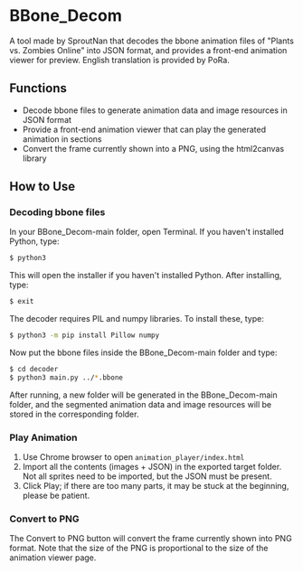# BBone_Decom

A tool made by SproutNan that decodes the bbone animation files of "Plants vs. Zombies Online" into JSON format, and provides a front-end animation viewer for preview. English translation is provided by PoRa.

## Functions

- Decode bbone files to generate animation data and image resources in JSON format
- Provide a front-end animation viewer that can play the generated animation in sections
- Convert the frame currently shown into a PNG, using the html2canvas library

## How to Use

### Decoding bbone files

In your BBone_Decom-main folder, open Terminal. If you haven't installed Python, type:

```bash
$ python3
```

This will open the installer if you haven't installed Python. After installing, type:

```bash
$ exit
```

The decoder requires PIL and numpy libraries. To install these, type:

```bash
$ python3 -m pip install Pillow numpy
```

Now put the bbone files inside the BBone_Decom-main folder and type:

```bash
$ cd decoder
$ python3 main.py ../*.bbone
```

After running, a new folder will be generated in the BBone_Decom-main folder, and the segmented animation data and image resources will be stored in the corresponding folder.

### Play Animation

1. Use Chrome browser to open `animation_player/index.html`
2. Import all the contents (images + JSON) in the exported target folder. Not all sprites need to be imported, but the JSON must be present.
3. Click Play; if there are too many parts, it may be stuck at the beginning, please be patient.

### Convert to PNG
The Convert to PNG button will convert the frame currently shown into PNG format. Note that the size of the PNG is proportional to the size of the animation viewer page.
